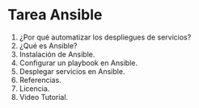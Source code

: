 # Tarea Ansible
1. ¿Por qué automatizar los despliegues de servicios?
2. ¿Qué es Ansible?
3. Instalación de Ansible.
4. Configurar un playbook en Ansible.
5. Desplegar servicios en Ansible.
6. Referencias.
7. Licencia.
8. Video Tutorial.
